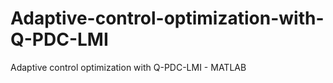 # Adaptive-control-optimization-with-Q-PDC-LMI
Adaptive control optimization with Q-PDC-LMI - MATLAB
